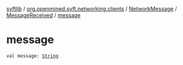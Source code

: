 [syftlib](../../../index.md) / [org.openmined.syft.networking.clients](../../index.md) / [NetworkMessage](../index.md) / [MessageReceived](index.md) / [message](./message.md)

# message

`val message: `[`String`](https://kotlinlang.org/api/latest/jvm/stdlib/kotlin/-string/index.html)
